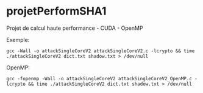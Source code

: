 # projetPerformSHA1
Projet de calcul haute performance - CUDA - OpenMP

Exemple:
```
gcc -Wall -o attackSingleCoreV2 attackSingleCoreV2.c -lcrypto && time ./attackSingleCoreV2 dict.txt shadow.txt > /dev/null
```

OpenMP:
```
gcc -fopenmp -Wall -o attackSingleCoreV2 attackSingleCoreV2_OpenMP.c -lcrypto && time ./attackSingleCoreV2 dict.txt shadow.txt > /dev/null
```
